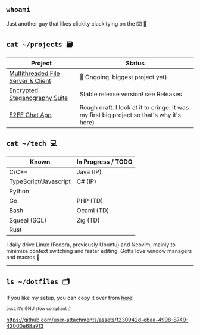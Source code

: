 ## `whoami`

Just another guy that likes clickity clackitying on the ⌨️ 💚

## `cat ~/projects 🗃️`
| Project  | Status |
| ------------- | ------------- |
| [Multithreaded File Server & Client](https://github.com/Francois-Coleongco/MFSC) | 🥔 Ongoing, biggest project yet) |
| [Encrypted Steganography Suite](https://github.com/Francois-Coleongco/Steganography_Suite) | Stable release version! see Releases |
| [E2EE Chat App](https://github.com/Francois-Coleongco/E2EE_Chat_App) | Rough draft. I look at it to cringe. It was my first big project so that's why it's here) |

## `cat ~/tech 💻`

| Known   | In Progress / TODO |
|----------|----------|
| C/C++   | Java (IP)   |
| TypeScript/Javascript  |  C# (IP)  |
| Python    |    |
| Go   | PHP (TD) |
| Bash |  Ocaml (TD)  |
| Squeal (SQL) |  Zig (TD) |
| Rust         |           |

I daily drive Linux (Fedora, previously Ubuntu) and Neovim, mainly to minimize context switching and faster editing. Gotta love window managers and macros 🤘

----------------------------------------

## `ls ~/dotfiles 🗂️`

If you like my setup, you can copy it over from 
[here](https://github.com/Francois-Coleongco/dotfiles)!

<sub>psst. it's GNU stow compliant ;)</sub>


https://github.com/user-attachments/assets/f230942d-ebaa-4998-8749-42000e68a913



<!--
**Chris-Coleongco/Chris-Coleongco** is a ✨ _special_ ✨ repository because its `README.md` (this file) appears on your GitHub profile.

Here are some ideas to get you started:

- 🔭 I’m currently working on ...
- 🌱 I’m currently learning ...
- 👯 I’m looking to collaborate on ...
- 🤔 I’m looking for help with ...
- 💬 Ask me about ...
- 📫 How to reach me: ...
- 😄 Pronouns: ...
- ⚡ Fun fact: ...
-->
